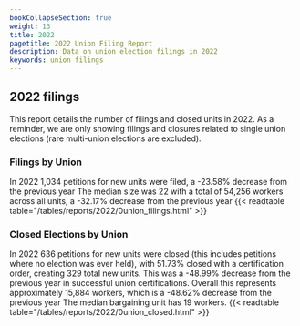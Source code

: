 ```yaml
---
bookCollapseSection: true
weight: 13
title: 2022
pagetitle: 2022 Union Filing Report
description: Data on union election filings in 2022
keywords: union filings
---
```


## 2022 filings

This report details the number of filings and closed units in 2022. As a reminder, we are only showing filings and closures related to single union elections (rare multi-union elections are excluded).

### Filings by Union
In 2022 1,034 petitions for new units were filed, a -23.58% decrease from the previous year The median size was 22 with a total of 54,256 workers across all units, a -32.17% decrease from the previous year
{{< readtable table="/tables/reports/2022/0union_filings.html" >}}

### Closed Elections by Union
In 2022 636 petitions for new units were closed (this includes petitions where no election was ever held), with 51.73% closed with a certification order, creating 329 total new units. This was a -48.99% decrease from the previous year in successful union certifications. Overall this represents approximately 15,884 workers, which is a -48.62% decrease from the previous year The median bargaining unit has 19 workers.
{{< readtable table="/tables/reports/2022/0union_closed.html" >}}

